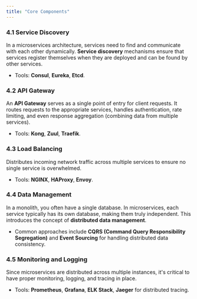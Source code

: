 ```yaml
---
title: "Core Components"
---
```


### 4.1 **Service Discovery**
In a microservices architecture, services need to find and communicate with each other dynamically. **Service discovery** mechanisms ensure that services register themselves when they are deployed and can be found by other services.
- Tools: **Consul**, **Eureka**, **Etcd**.

### 4.2 **API Gateway**
An **API Gateway** serves as a single point of entry for client requests. It routes requests to the appropriate services, handles authentication, rate limiting, and even response aggregation (combining data from multiple services).
- Tools: **Kong**, **Zuul**, **Traefik**.

### 4.3 **Load Balancing**
Distributes incoming network traffic across multiple services to ensure no single service is overwhelmed.
- Tools: **NGINX**, **HAProxy**, **Envoy**.

### 4.4 **Data Management**
In a monolith, you often have a single database. In microservices, each service typically has its own database, making them truly independent. This introduces the concept of **distributed data management**.
- Common approaches include **CQRS (Command Query Responsibility Segregation)** and **Event Sourcing** for handling distributed data consistency.

### 4.5 **Monitoring and Logging**
Since microservices are distributed across multiple instances, it's critical to have proper monitoring, logging, and tracing in place.
- Tools: **Prometheus**, **Grafana**, **ELK Stack**, **Jaeger** for distributed tracing.